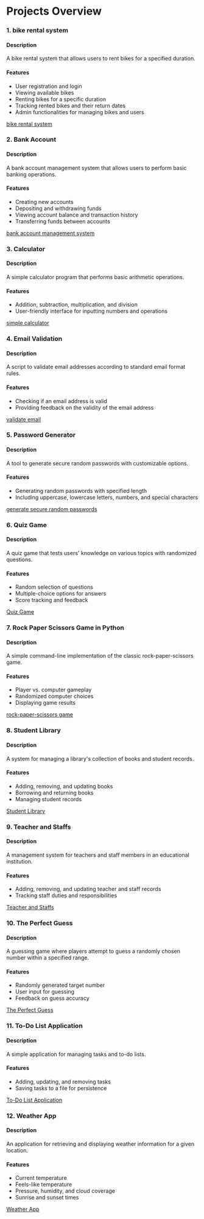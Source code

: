 # Projects Overview
### 1. bike rental system
#### Description
A bike rental system that allows users to rent bikes for a specified duration.

#### Features
- User registration and login
- Viewing available bikes
- Renting bikes for a specific duration
- Tracking rented bikes and their return dates
- Admin functionalities for managing bikes and users

 
[bike rental system ](https://github.com/mustafaansarii/PythonVerse/tree/main/A%20Bike%20Rental%20System)

### 2. Bank Account

#### Description
A bank account management system that allows users to perform basic banking operations.

#### Features
- Creating new accounts
- Depositing and withdrawing funds
- Viewing account balance and transaction history
- Transferring funds between accounts

 
[bank account management system](https://github.com/mustafaansarii/PythonVerse/tree/main/Bank%20Account)

### 3. Calculator

#### Description
A simple calculator program that performs basic arithmetic operations.

#### Features
- Addition, subtraction, multiplication, and division
- User-friendly interface for inputting numbers and operations

 
[simple calculator](https://github.com/mustafaansarii/PythonVerse/tree/main/Calculator)

### 4. Email Validation

#### Description
A script to validate email addresses according to standard email format rules.

#### Features
- Checking if an email address is valid
- Providing feedback on the validity of the email address

 
[validate email](https://github.com/mustafaansarii/PythonVerse/tree/main/Email%20Validation)

### 5. Password Generator

#### Description
A tool to generate secure random passwords with customizable options.

#### Features
- Generating random passwords with specified length
- Including uppercase, lowercase letters, numbers, and special characters

 
[generate secure random passwords](https://github.com/mustafaansarii/PythonVerse/tree/main/Password%20Generator)

### 6. Quiz Game

#### Description
A quiz game that tests users' knowledge on various topics with randomized questions.

#### Features
- Random selection of questions
- Multiple-choice options for answers
- Score tracking and feedback

 
[Quiz Game](https://github.com/mustafaansarii/PythonVerse/tree/main/Quiz%20Game)

### 7. Rock Paper Scissors Game in Python

#### Description
A simple command-line implementation of the classic rock-paper-scissors game.

#### Features
- Player vs. computer gameplay
- Randomized computer choices
- Displaying game results

 
[rock-paper-scissors game](https://github.com/mustafaansarii/PythonVerse/tree/main/Rock_Paper_Scissors_Game_in_Python)

### 8. Student Library

#### Description
A system for managing a library's collection of books and student records.

#### Features
- Adding, removing, and updating books
- Borrowing and returning books
- Managing student records

 
[Student Library](https://github.com/mustafaansarii/PythonVerse/tree/main/Student_Library)

### 9. Teacher and Staffs

#### Description
A management system for teachers and staff members in an educational institution.

#### Features
- Adding, removing, and updating teacher and staff records
- Tracking staff duties and responsibilities

 
[Teacher and Staffs](https://github.com/mustafaansarii/PythonVerse/tree/main/Teacher%20and%20Staffs)

### 10. The Perfect Guess

#### Description
A guessing game where players attempt to guess a randomly chosen number within a specified range.

#### Features
- Randomly generated target number
- User input for guessing
- Feedback on guess accuracy

 
[The Perfect Guess](https://github.com/mustafaansarii/PythonVerse/tree/main/The%20Perfect%20Guess)

### 11. To-Do List Application

#### Description
A simple application for managing tasks and to-do lists.

#### Features
- Adding, updating, and removing tasks
- Saving tasks to a file for persistence

 
[To-Do List Application](https://github.com/mustafaansarii/PythonVerse/tree/main/To-Do%20List%20Application)

### 12. Weather App

#### Description
An application for retrieving and displaying weather information for a given location.

#### Features
- Current temperature
- Feels-like temperature
- Pressure, humidity, and cloud coverage
- Sunrise and sunset times

 
[Weather App
](https://github.com/mustafaansarii/PythonVerse/tree/main/Weather%20App)